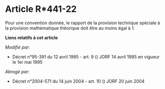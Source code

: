 # Article R*441-22

Pour une convention donnée, le rapport de la provision technique spéciale à la provision mathématique théorique doit être au
moins égal à 1.

**Liens relatifs à cet article**

_Modifié par_:

  - Décret n°95-391 du 12 avril 1995 - art. 9 () JORF 14 avril 1995 en vigueur le 1er mai 1995

_Abrogé par_:

  - Décret n°2004-571 du 14 juin 2004 - art. 10 () JORF 20 juin 2004

